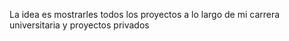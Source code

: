La idea es mostrarles todos los proyectos a lo largo de mi carrera universitaria y proyectos privados